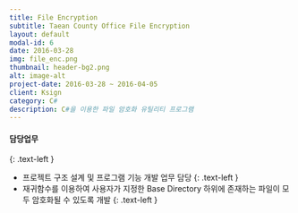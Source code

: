 ```yaml
---
title: File Encryption 
subtitle: Taean County Office File Encryption
layout: default
modal-id: 6
date: 2016-03-28
img: file_enc.png
thumbnail: header-bg2.png
alt: image-alt
project-date: 2016-03-28 ~ 2016-04-05
client: Ksign
category: C#
description: C#을 이용한 파일 암호화 유틸리티 프로그램
---
```

#### 담당업무
{: .text-left }
* 프로젝트 구조 설계 및 프로그램 기능 개발 업무 담당
{: .text-left }
* 재귀함수를 이용하여 사용자가 지정한 Base Directory 하위에 존재하는 파일이 모두 암호화될 수 있도록 개발
{: .text-left }
 